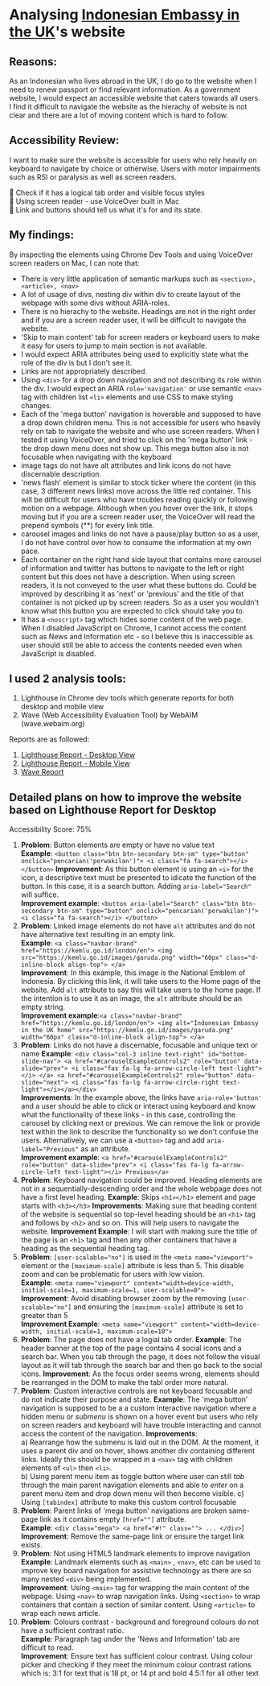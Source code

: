 # Analysing [Indonesian Embassy in the UK](https://kemlu.go.id/london/en)'s website

## Reasons:

As an Indonesian who lives abroad in the UK, I do go to the website when I need to renew passport or find relevant information. As a government website, I would expect an accessible website that caters towards all users. I find it difficult to navigate the website as the hierachy of website is not clear and there are a lot of moving content which is hard to follow.

## Accessibility Review:

I want to make sure the website is accessible for users who rely heavily on keyboard to navigate by choice or otherwise. Users with motor impairments such as RSI or paralysis as well as screen readers.

📌 Check if it has a logical tab order and visible focus styles \
📌 Using screen reader - use VoiceOver built in Mac \
📌 Link and buttons should tell us what it's for and its state.

## My findings:

By inspecting the elements using Chrome Dev Tools and using VoiceOver screen readers on Mac, I can note that:

- There is very little application of semantic markups such as `<section>, <article>, <nav>`
- A lot of usage of divs, nesting div within div to create layout of the webpage with some divs without ARIA-roles.
- There is no hierachy to the website. Headings are not in the right order and if you are a screen reader user, it will be difficult to navigate the website.
- 'Skip to main content' tab for screen readers or keyboard users to make it easy for users to jump to main section is not available.
- I would expect ARIA attributes being used to explicitly state what the role of the div is but I don't see it.
- Links are not appropriately described.
- Using `<div>` for a drop down navigation and not describing its role within the div. I would expect an ARIA `role='navigation'` or use semantic `<nav>` tag with children list `<li>` elements and use CSS to make styling changes.
- Each of the 'mega button' navigation is hoverable and supposed to have a drop down children menu. This is not accessible for users who heavily rely on tab to navigate the website and who use screen readers. When I tested it using VoiceOver, and tried to click on the 'mega button' link - the drop down menu does not show up. This mega button also is not focusable when navigating with the keyboard
- image tags do not have alt attributes and link icons do not have discernable description.
- 'news flash' element is similar to stock ticker where the content (in this case, 3 different news links) move across the little red container. This will be difficult for users who have troubles reading quickly or following motion on a webpage. Although when you hover over the link, it stops moving but if you are a screen reader user, the VoiceOver will read the prepend symbols (\*\*) for every link title.
- carousel images and links do not have a pause/play button so as a user, I do not have control over how to consume the information at my own pace.
- Each container on the right hand side layout that contains more carousel of information and twitter has buttons to navigate to the left or right content but this does not have a description. When using screen readers, it is not conveyed to the user what these buttons do. Could be improved by describing it as 'next' or 'previous' and the title of that container is not picked up by screen readers. So as a user you wouldn't know what this button you are expected to click should take you to.
- It has a `<noscript>` tag which hides some content of the web page. When I disabled JavaScript on Chrome, I cannot access the content such as News and Information etc - so I believe this is inaccessible as user should still be able to access the contents needed even when JavaScript is disabled.

## I used 2 analysis tools:

1. Lighthouse in Chrome dev tools which generate reports for both desktop and mobile view
2. Wave (Web Accessibility Evaluation Tool) by WebAIM (wave.webaim.org)

Reports are as followed:

1. [Lighthouse Report - Desktop View](./kemlu-desktop-lighthouse-report.pdf)
2. [Lighthouse Report - Mobile View](./kemlu-mobile-lighthouse.pdf)
3. [Wave Report](https://wave.webaim.org/report#/https://kemlu.go.id/london/en#!)

## Detailed plans on how to improve the website based on Lighthouse Report for Desktop

Accessibility Score: 75%

1. **Problem**: Button elements are empty or have no value text \
   **Example**: `<button class="btn btn-secondary btn-sm" type="button" onclick="pencarian('perwakilan')"> <i class="fa fa-search"></i> </button>`
   **Improvement**: As this button element is using an `<i>` for the icon, a descriptive text must be presented to idicate the function of the button. In this case, it is a search button. Adding `aria-label="Search"` will suffice. \
   **Improvement example**: `<button aria-label="Search" class="btn btn-secondary btn-sm" type="button" onclick="pencarian('perwakilan')"> <i class="fa fa-search"></i> </button>`
2. **Problem**: Linked image elements do not have `alt` attributes and do not have alternative text resulting in an empty link. \
   **Example**: `<a class="navbar-brand" href="https://kemlu.go.id/london/en"> <img src="https://kemlu.go.id/images/garuda.png" width="60px" class="d-inline-block align-top"> </a>` \
   **Improvement**: In this example, this image is the National Emblem of Indonesia. By clicking this link, it will take users to the Home page of the website. Add `alt` attribute to say this will take users to the home page. If the intention is to use it as an image, the `alt` attribute should be an empty string. \
   **Improvement example**:`<a class="navbar-brand" href="https://kemlu.go.id/london/en"> <img alt="Indonesian Embassy in the UK home" src="https://kemlu.go.id/images/garuda.png" width="60px" class="d-inline-block align-top"> </a>`
3. **Problem**: Links do not have a discernable, focusable and unique text or name
   **Example**: `<div class="col-3 inline text-right" id="bottom-slide-nav"> <a href="#carouselExampleControls2" role="button" data-slide="prev"> <i class="fas fa-lg fa-arrow-circle-left text-light"></i> </a> <a href="#carouselExampleControls2" role="button" data-slide="next"> <i class="fas fa-lg fa-arrow-circle-right text-light"></i></a></div>` \
   **Improvements**: In the example above, the links have `aria-role='button'` and a user should be able to click or interact using keyboard and know what the functionality of these links - in this case, controlling the carousel by clicking next or previous. We can remove the link or provide text within the link to describe the functionality so we don't confuse the users. Alternatively, we can use a `<button>` tag and add `aria-label="Previous"` as an attribute. \
   **Improvement example**: `<a href="#carouselExampleControls2" role="button" data-slide="prev"> <i class="fas fa-lg fa-arrow-circle-left text-light"></i> Previous</a>`
4. **Problem**: Keyboard navigation could be improved. Heading elements are not in a sequentially-descending order and the whole webpage does not have a first level heading.
   **Example**: Skips `<h1></h1>` element and page starts with `<h3></h3>`
   **Improvements**: Making sure that heading content of the website is sequential so top-level heading should be an `<h1>` tag and follows by `<h2>` and so on. This will help users to navigate the website.
   **Improvement Example**: I will start with making sure the title of the page is an `<h1>` tag and then any other containers that have a heading as the sequential heading tag.
5. **Problem**: `[user-scalable="no"]` is used in the `<meta name="viewport">` element or the `[maximum-scale]` attribute is less than 5. This disable zoom and can be problematic for users with low vision. \
   **Example**: `<meta name="viewport" content="width=device-width, initial-scale=1, maximum-scale=1, user-scalable=0">` \
   **Improvement**: Avoid disabling browser zoom by the removing `[user-scalable="no"]` and ensuring the `[maximum-scale]` attribute is set to greater than 5 \
   **Improvement Example**: `<meta name="viewport" content="width=device-width, initial-scale=1, maximum-scale=10">`
6. **Problem**: The page does not have a logial tab order.
   **Example**: The header banner at the top of the page contains 4 social icons and a search bar. When you tab through the page, it does not follow the visual layout as it will tab through the search bar and then go back to the social icons.
   **Improvement**: As the focus order seems wrong, elements should be rearranged in the DOM to make the tabl order more natural.
7. **Problem**: Custom interactive controls are not keyboard focusable and do not indicate their purpose and state.
   **Example**: The 'mega button' navigation is supposed to be a a custom interactive navigation where a hidden menu or _submenu_ is shown on a hover event but users who rely on screen readers and keyboard will have trouble interacting and cannot access the content of the navigation.
   **Improvements**: \
   a) Rearrange how the submenu is laid out in the DOM. At the moment, it uses a parent div and on hover, shows another div containing different links. Ideally this should be wrapped in a `<nav>` tag with children elements of `<ul>` then `<li>`.  
   b) Using parent menu item as toggle button where user can still _tab_ through the main parent navigation elements and able to _enter_ on a parent menu item and drop down menu will then become visible.
   c) Using `[tabindex]` attribute to make this custom control focusable
8. **Problem**: Parent links of 'mega button' navigations are broken same-page link as it contains empty `[href=""]` attribute. \
   **Example**: `<div class="mega"> <a href="#!" class=""> ... </div>`]
   **Improvement**: Remove the same-page link or ensure the target link exists.
9. **Problem**: Not using HTML5 landmark elements to improve navigation \
   **Example**: Landmark elements such as `<main>` , `<nav>`, etc can be used to improve key board navigation for assistive technology as there are so many nested `<div>` being implemented. \
   **Improvement**: Using `<main>` tag for wrapping the main content of the webpage. Using `<nav>` to wrap navigation links. Using `<section>` to wrap containers that contain a section of similar content. Using `<article>` to wrap each news article.
10. **Problem**: Colours contrast - background and foreground colours do not have a sufficient contrast ratio. \
    **Example**: Paragraph tag under the 'News and Information' tab are difficult to read. \
    **Improvement**: Ensure text has sufficient colour contrast. Using colour picker and checking if they meet the minimum colour contrast rations which is: 3:1 for text that is 18 pt, or 14 pt and bold 4.5:1 for all other text
